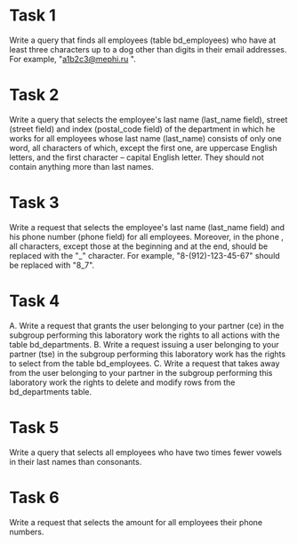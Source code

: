 # Task 1
 
 Write a query that finds all employees (table
bd_employees) who have at least three
characters up to a dog other than digits in their email addresses. For example,
"a1b2c3@mephi.ru ".

# Task 2
 
 Write a query that selects the employee's last name (last_name field),
street (street field) and index (postal_code field) of the department in which he
works for all employees whose last name (last_name) consists
of only one word, all characters of which, except the first one, are
uppercase English letters, and the first character – capital English
letter. They should not contain anything more than last names.

# Task 3

Write a request that selects the employee's last name (last_name field)
and his phone number (phone field) for all employees. Moreover, in the phone
, all characters, except those at the beginning and at the end, should be
replaced with the "_" character. For example, "8-(912)-123-45-67" should be
replaced with "8_7".

# Task 4

A. Write a request that grants the user belonging
to your partner (ce) in the subgroup performing this
laboratory work the rights to all actions with the table
bd_departments.
B. Write a request issuing a user belonging to
your partner (tse) in the subgroup performing this
laboratory work has the rights to select from the table
bd_employees.
C. Write a request that takes away from the user belonging
to your partner in the subgroup performing this
laboratory work the rights to delete and modify rows from
the bd_departments table.

# Task 5

Write a query that selects all employees who
have two times fewer vowels in their last names than consonants.

# Task 6

Write a request that selects the amount for all employees
their phone numbers.
